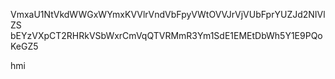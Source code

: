 VmxaU1NtVkdWWGxWYmxKVVlrVndVbFpyVWtOVVJrVjVUbFprYUZJd2NIVlZS
bEYzVXpCT2RHRkVSbWxrCmVqQTVRMmR3Ym1SdE1EMEtDbWh5Y1E9PQoKeGZ5

hmi
